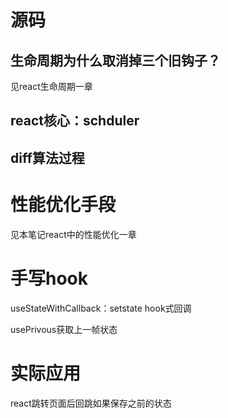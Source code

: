 # 源码



## 生命周期为什么取消掉三个旧钩子？
见react生命周期一章

## react核心：schduler

## diff算法过程



# 性能优化手段
见本笔记react中的性能优化一章


# 手写hook

useStateWithCallback：setstate hook式回调


usePrivous获取上一帧状态


# 实际应用

react跳转页面后回跳如果保存之前的状态

